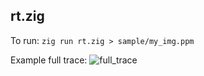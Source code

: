 ## rt.zig

To run: `zig run rt.zig > sample/my_img.ppm`

Example full trace: ![full_trace](samples/full_trace.ppm)
